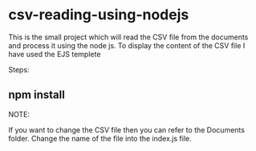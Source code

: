# csv-reading-using-nodejs

This is the small project which will read the CSV file from the documents and process it using the node js. To display the content of the 
CSV file I have used the EJS templete

Steps:

## npm install

NOTE:

If you want to change the CSV file then you can refer to the Documents folder. Change the name of the file into the index.js file.
